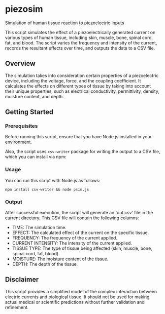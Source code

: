 # piezosim
Simulation of human tissue reaction to piezoelectric inputs

This script simulates the effect of a piezoelectrically generated current on various types of human tissue, including skin, muscle, bone, spinal cord, fat, and blood. The script varies the frequency and intensity of the current, records the resultant effects over time, and outputs the data to a CSV file.

## Overview

The simulation takes into consideration certain properties of a piezoelectric device, including the voltage, force, and the coupling coefficient. It calculates the effects on different types of tissue by taking into account their unique properties, such as electrical conductivity, permittivity, density, moisture content, and depth. 

## Getting Started

### Prerequisites

Before running this script, ensure that you have Node.js installed in your environment. 

Also, the script uses `csv-writer` package for writing the output to a CSV file, which you can install via npm:



### Usage

You can run this script with Node.js as follows:

`npm install csv-writer && node psim.js`

### Output

After successful execution, the script will generate an 'out.csv' file in the current directory. This CSV file will contain the following columns:

- TIME: The simulation time.
- EFFECT: The calculated effect of the current on the specific tissue.
- FREQUENCY: The frequency of the current applied.
- CURRENT INTENSITY: The intensity of the current applied.
- TISSUE TYPE: The type of tissue being affected (skin, muscle, bone, spinal cord, fat, blood).
- MOISTURE: The moisture content of the tissue.
- DEPTH: The depth of the tissue.

## Disclaimer

This script provides a simplified model of the complex interaction between electric currents and biological tissue. It should not be used for making actual medical or scientific predictions without further validation and refinement.
